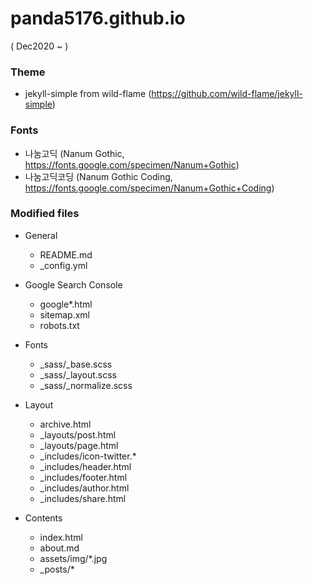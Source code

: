 # panda5176.github.io
( Dec2020 ~ )

### Theme
- jekyll-simple from wild-flame (https://github.com/wild-flame/jekyll-simple)

### Fonts
- 나눔고딕 (Nanum Gothic, https://fonts.google.com/specimen/Nanum+Gothic)
- 나눔고딕코딩 (Nanum Gothic Coding, https://fonts.google.com/specimen/Nanum+Gothic+Coding)

### Modified files
- General
  - README.md
  - _config.yml
  
- Google Search Console
  - google*.html
  - sitemap.xml
  - robots.txt

- Fonts
  - _sass/_base.scss
  - _sass/_layout.scss
  - _sass/_normalize.scss

- Layout
  - archive.html
  - _layouts/post.html
  - _layouts/page.html
  - _includes/icon-twitter.*
  - _includes/header.html
  - _includes/footer.html
  - _includes/author.html
  - _includes/share.html

- Contents
  - index.html
  - about.md
  - assets/img/*.jpg
  - _posts/*
